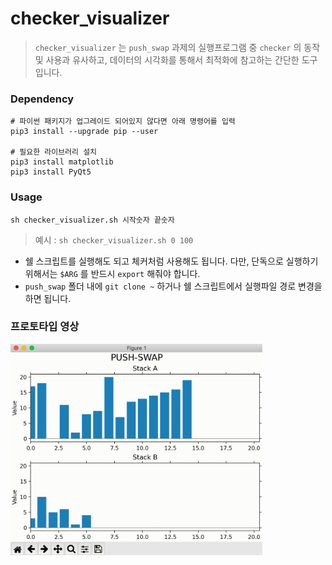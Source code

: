 # checker_visualizer

> `checker_visualizer` 는  `push_swap` 과제의 실행프로그램 중 `checker` 의 동작 및 사용과 유사하고, 데이터의 시각화를 통해서 최적화에 참고하는 간단한 도구 입니다.

### Dependency

```shell
# 파이썬 패키지가 업그레이드 되어있지 않다면 아래 명령어를 입력
pip3 install --upgrade pip --user

# 필요한 라이브러리 설치
pip3 install matplotlib
pip3 install PyQt5
```

### Usage

```shell
sh checker_visualizer.sh 시작숫자 끝숫자
```

> 예시 : `sh checker_visualizer.sh 0 100` 

- 쉘 스크립트를 실행해도 되고 체커처럼 사용해도 됩니다. 다만, 단독으로 실행하기 위해서는 `$ARG` 를 반드시 `export` 해줘야 합니다.
- `push_swap` 폴더 내에 `git clone ~` 하거나 쉘 스크립트에서 실행파일 경로 변경을 하면 됩니다.

### 프로토타입 영상

<img width="80%" src="https://github.com/dannylee93/checker_visualizer/blob/main/prototype_gif/checker_visualizer_prototype.gif"/>

